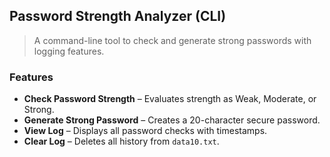 ##  Password Strength Analyzer (CLI)

> A command-line tool to check and generate strong passwords with logging features.

### Features
-  **Check Password Strength** – Evaluates strength as Weak, Moderate, or Strong.
-  **Generate Strong Password** – Creates a 20-character secure password.
-  **View Log** – Displays all password checks with timestamps.
-  **Clear Log** – Deletes all history from `data10.txt`.
